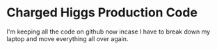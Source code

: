 Charged Higgs Production Code
========

I'm keeping all the code on github now incase I have to break down my laptop and move everything all over again. 
